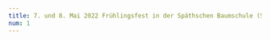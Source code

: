 ```yaml
---
title: 7. und 8. Mai 2022 Frühlingsfest in der Späthschen Baumschule (Späthstraße 80/81, 12437 Berlin)
num: 1
---
```


